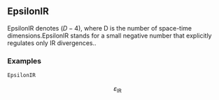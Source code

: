 ##  EpsilonIR 

EpsilonIR  denotes $(D-4)$, where $\text{D}$ is the number of space-time dimensions.EpsilonIR stands for a small negative number that explicitly regulates only IR divergences..

###  Examples 

```mathematica
EpsilonIR
```

$$\varepsilon _{\text{IR}}$$